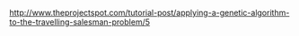 http://www.theprojectspot.com/tutorial-post/applying-a-genetic-algorithm-to-the-travelling-salesman-problem/5
